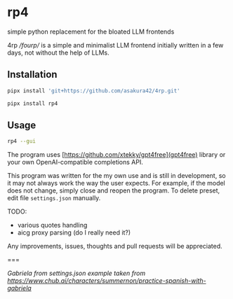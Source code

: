 # rp4

simple python replacement for the bloated LLM frontends

4rp */fourp/* is a simple and minimalist LLM frontend initially written in a few days, not without the help of LLMs.

## Installation

```bash
pipx install 'git+https://github.com/asakura42/4rp.git'
```

```bash
pipx install rp4
```

## Usage

```bash
rp4 --gui
```

The program uses [https://github.com/xtekky/gpt4free](gpt4free) library or your own OpenAI-compatible completions API.

This program was written for the my own use and is still in development, so it may not always work the way the user expects. For example, if the model does not change, simply close and reopen the program. To delete preset, edit file `settings.json` manually.

TODO:
- various quotes handling
- aicg proxy parsing (do I really need it?)

Any improvements, issues, thoughts and pull requests will be appreciated.

===

*Gabriela from settings.json example taken from https://www.chub.ai/characters/summernon/practice-spanish-with-gabriela*
